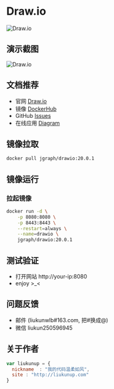 # Draw.io
![Draw.io](https://drawio-app.com/wp-content/uploads/2020/11/drawio_logo_RGB_dark_mini_199x50px.png)

## 演示截图
![Draw.io](https://drawio-app.com/wp-content/uploads/2021/01/drawio_interface_flowchart-1200x680.png)

## 文档推荐
* 官网 [Draw.io](https://draw.io/)
* 镜像 [DockerHub](https://hub.docker.com/r/jgraph/drawio)
* GitHub [Issues](https://github.com/jgraph/drawio/issues)
* 在线应用 [Diagram](https://app.diagrams.net/)

## 镜像拉取
``` bash
docker pull jgraph/drawio:20.0.1
```

## 镜像运行

### 拉起镜像
``` bash
docker run -d \
    -p 8080:8080 \
    -p 8443:8443 \
    --restart=always \
    --name=drawio \
    jgraph/drawio:20.0.1
```

## 测试验证
* 打开网站 http://your-ip:8080
* enjoy >_<

## 问题反馈
* 邮件 (liukunwlb#163.com, 把#换成@)
* 微信 liukun250596945

## 关于作者
``` javascript
var liukunup = {
  nickname  : "我的代码温柔如风",
  site : "http://liukunup.com"
}
```
